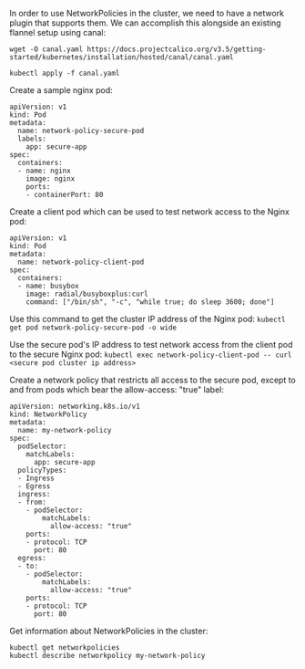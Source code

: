 In order to use NetworkPolicies in the cluster, we need to have a network plugin that supports them. We can accomplish this alongside an existing flannel setup using canal:
```
wget -O canal.yaml https://docs.projectcalico.org/v3.5/getting-started/kubernetes/installation/hosted/canal/canal.yaml

kubectl apply -f canal.yaml
```

Create a sample nginx pod:
```
apiVersion: v1
kind: Pod
metadata:
  name: network-policy-secure-pod
  labels:
    app: secure-app
spec:
  containers:
  - name: nginx
    image: nginx
    ports:
    - containerPort: 80
```

Create a client pod which can be used to test network access to the Nginx pod:
```
apiVersion: v1
kind: Pod
metadata:
  name: network-policy-client-pod
spec:
  containers:
  - name: busybox
    image: radial/busyboxplus:curl
    command: ["/bin/sh", "-c", "while true; do sleep 3600; done"]
```

Use this command to get the cluster IP address of the Nginx pod:
`kubectl get pod network-policy-secure-pod -o wide`

Use the secure pod's IP address to test network access from the client pod to the secure Nginx pod:
`kubectl exec network-policy-client-pod -- curl <secure pod cluster ip address>`

Create a network policy that restricts all access to the secure pod, except to and from pods which bear the allow-access: "true" label:
```
apiVersion: networking.k8s.io/v1
kind: NetworkPolicy
metadata:
  name: my-network-policy
spec:
  podSelector:
    matchLabels:
      app: secure-app
  policyTypes:
  - Ingress
  - Egress
  ingress:
  - from:
    - podSelector:
        matchLabels:
          allow-access: "true"
    ports:
    - protocol: TCP
      port: 80
  egress:
  - to:
    - podSelector:
        matchLabels:
          allow-access: "true"
    ports:
    - protocol: TCP
      port: 80
```

Get information about NetworkPolicies in the cluster:
```
kubectl get networkpolicies
kubectl describe networkpolicy my-network-policy
```